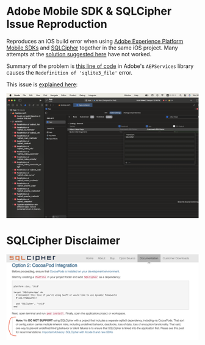 # Adobe Mobile SDK & SQLCipher Issue Reproduction

Reproduces an iOS build error when using [Adobe Experience Platform Mobile SDKs](https://github.com/adobe/aepsdk-core-ios) and [SQLCipher](https://www.zetetic.net/sqlcipher/sqlcipher-ios/) together in the same iOS project. Many attempts at the [solution suggested here](https://discuss.zetetic.net/t/important-advisory-sqlcipher-with-xcode-8-and-new-sdks/1688) have not worked.

Summary of the problem is [this line of code](https://github.com/adobe/aepsdk-core-ios/blob/4.2.3/AEPServices/Sources/dataqueue/SQLiteWrapper.swift#L14) in Adobe's `AEPServices` library causes the `Redefinition of 'sqlite3_file'` error.

This issue is [explained here](https://www.zetetic.net/sqlcipher/ios-tutorial/#option-2-cocoapod-integration):

<img src="@docs/issue.png">

# SQLCipher Disclaimer

<img src="@docs/sqlcipher.png">
